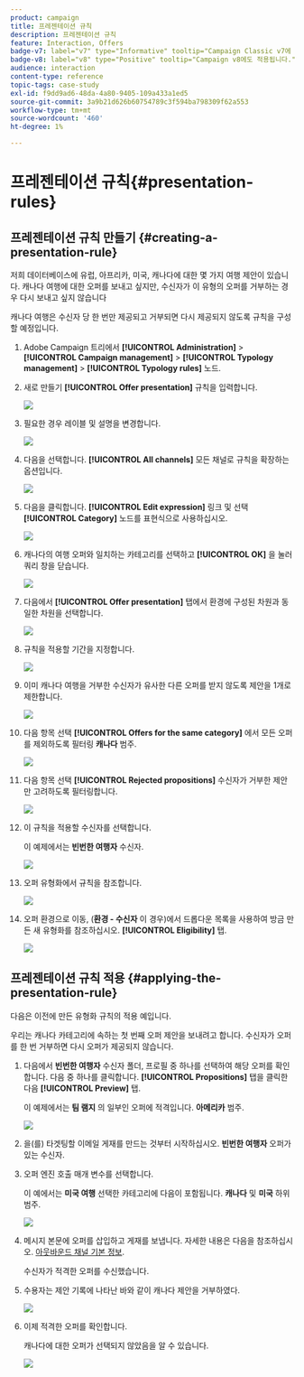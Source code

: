 ```yaml
---
product: campaign
title: 프레젠테이션 규칙
description: 프레젠테이션 규칙
feature: Interaction, Offers
badge-v7: label="v7" type="Informative" tooltip="Campaign Classic v7에 적용"
badge-v8: label="v8" type="Positive" tooltip="Campaign v8에도 적용됩니다."
audience: interaction
content-type: reference
topic-tags: case-study
exl-id: f9dd9ad6-48da-4a80-9405-109a433a1ed5
source-git-commit: 3a9b21d626b60754789c3f594ba798309f62a553
workflow-type: tm+mt
source-wordcount: '460'
ht-degree: 1%

---
```


# 프레젠테이션 규칙{#presentation-rules}



## 프레젠테이션 규칙 만들기 {#creating-a-presentation-rule}

저희 데이터베이스에 유럽, 아프리카, 미국, 캐나다에 대한 몇 가지 여행 제안이 있습니다. 캐나다 여행에 대한 오퍼를 보내고 싶지만, 수신자가 이 유형의 오퍼를 거부하는 경우 다시 보내고 싶지 않습니다

캐나다 여행은 수신자 당 한 번만 제공되고 거부되면 다시 제공되지 않도록 규칙을 구성할 예정입니다.

1. Adobe Campaign 트리에서 **[!UICONTROL Administration]** > **[!UICONTROL Campaign management]** > **[!UICONTROL Typology management]** > **[!UICONTROL Typology rules]** 노드.
1. 새로 만들기 **[!UICONTROL Offer presentation]** 규칙을 입력합니다.

   ![](assets/offer_typology_example_001.png)

1. 필요한 경우 레이블 및 설명을 변경합니다.

   ![](assets/offer_typology_example_002.png)

1. 다음을 선택합니다. **[!UICONTROL All channels]** 모든 채널로 규칙을 확장하는 옵션입니다.

   ![](assets/offer_typology_example_003.png)

1. 다음을 클릭합니다. **[!UICONTROL Edit expression]** 링크 및 선택 **[!UICONTROL Category]** 노드를 표현식으로 사용하십시오.

   ![](assets/offer_typology_example_004.png)

1. 캐나다의 여행 오퍼와 일치하는 카테고리를 선택하고 **[!UICONTROL OK]** 을 눌러 쿼리 창을 닫습니다.

   ![](assets/offer_typology_example_005.png)

1. 다음에서 **[!UICONTROL Offer presentation]** 탭에서 환경에 구성된 차원과 동일한 차원을 선택합니다.

   ![](assets/offer_typology_example_006.png)

1. 규칙을 적용할 기간을 지정합니다.

   ![](assets/offer_typology_example_007.png)

1. 이미 캐나다 여행을 거부한 수신자가 유사한 다른 오퍼를 받지 않도록 제안을 1개로 제한합니다.

   ![](assets/offer_typology_example_008.png)

1. 다음 항목 선택 **[!UICONTROL Offers for the same category]** 에서 모든 오퍼를 제외하도록 필터링 **캐나다** 범주.

   ![](assets/offer_typology_example_020.png)

1. 다음 항목 선택 **[!UICONTROL Rejected propositions]** 수신자가 거부한 제안만 고려하도록 필터링합니다.

   ![](assets/offer_typology_example_021.png)

1. 이 규칙을 적용할 수신자를 선택합니다.

   이 예제에서는 **빈번한 여행자** 수신자.

   ![](assets/offer_typology_example_009.png)

1. 오퍼 유형화에서 규칙을 참조합니다.

   ![](assets/offer_typology_example_013.png)

1. 오퍼 환경으로 이동, (**환경 - 수신자** 이 경우)에서 드롭다운 목록을 사용하여 방금 만든 새 유형화를 참조하십시오. **[!UICONTROL Eligibility]** 탭.

   ![](assets/offer_typology_example_014.png)

## 프레젠테이션 규칙 적용 {#applying-the-presentation-rule}

다음은 이전에 만든 유형화 규칙의 적용 예입니다.

우리는 캐나다 카테고리에 속하는 첫 번째 오퍼 제안을 보내려고 합니다. 수신자가 오퍼를 한 번 거부하면 다시 오퍼가 제공되지 않습니다.

1. 다음에서 **빈번한 여행자** 수신자 폴더, 프로필 중 하나를 선택하여 해당 오퍼를 확인합니다. 다음 중 하나를 클릭합니다. **[!UICONTROL Propositions]** 탭을 클릭한 다음 **[!UICONTROL Preview]** 탭.

   이 예제에서는 **팀 램지** 의 일부인 오퍼에 적격입니다. **아메리카** 범주.

   ![](assets/offer_typology_example_015.png)

1. 을(를) 타겟팅할 이메일 게재를 만드는 것부터 시작하십시오. **빈번한 여행자** 오퍼가 있는 수신자.
1. 오퍼 엔진 호출 매개 변수를 선택합니다.

   이 예에서는 **미국 여행** 선택한 카테고리에 다음이 포함됩니다. **캐나다** 및 **미국** 하위 범주.

   ![](assets/offer_typology_example_016.png)

1. 메시지 본문에 오퍼를 삽입하고 게재를 보냅니다. 자세한 내용은 다음을 참조하십시오. [아웃바운드 채널 기본 정보](../../interaction/using/about-outbound-channels.md).

   수신자가 적격한 오퍼를 수신했습니다.

1. 수용자는 제안 기록에 나타난 바와 같이 캐나다 제안을 거부하였다.

   ![](assets/offer_typology_example_018.png)

1. 이제 적격한 오퍼를 확인합니다.

   캐나다에 대한 오퍼가 선택되지 않았음을 알 수 있습니다.

   ![](assets/offer_typology_example_019.png)
